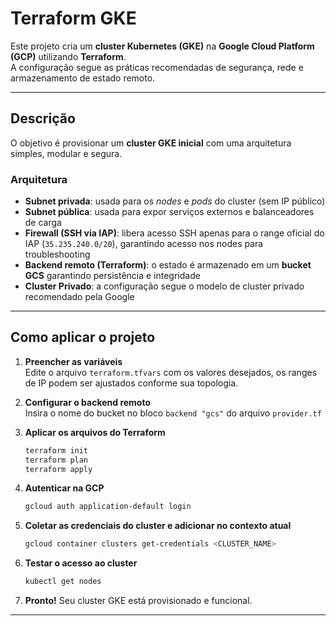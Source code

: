 # Terraform GKE

Este projeto cria um **cluster Kubernetes (GKE)** na **Google Cloud
Platform (GCP)** utilizando **Terraform**.\
A configuração segue as práticas recomendadas de segurança, rede e
armazenamento de estado remoto.

------------------------------------------------------------------------

## Descrição

O objetivo é provisionar um **cluster GKE inicial** com uma arquitetura
simples, modular e segura.

### Arquitetura

-   **Subnet privada**: usada para os *nodes* e *pods* do cluster (sem
    IP público)
-   **Subnet pública**: usada para expor serviços externos e
    balanceadores de carga
-   **Firewall (SSH via IAP)**: libera acesso SSH apenas para o range
    oficial do IAP (`35.235.240.0/20`), garantindo acesso nos nodes
    para troubleshooting
-   **Backend remoto (Terraform)**: o estado é armazenado em um **bucket
    GCS** garantindo persistência e
    integridade
-   **Cluster Privado**: a configuração segue o modelo de cluster privado
    recomendado pela Google

------------------------------------------------------------------------

## Como aplicar o projeto

1.  **Preencher as variáveis**\
    Edite o arquivo `terraform.tfvars` com os valores desejados, os ranges de IP podem ser ajustados conforme sua topologia.

2.  **Configurar o backend remoto**\
    Insira o nome do bucket no bloco `backend "gcs"` do arquivo
    `provider.tf`

3.  **Aplicar os arquivos do Terraform**

    ``` bash
    terraform init
    terraform plan
    terraform apply
    ```

4.  **Autenticar na GCP**

    ``` bash
    gcloud auth application-default login
    ```

5.  **Coletar as credenciais do cluster e adicionar no contexto atual**

    ``` bash
    gcloud container clusters get-credentials <CLUSTER_NAME>
    ```

6.  **Testar o acesso ao cluster**

    ``` bash
    kubectl get nodes
    ```

7.  **Pronto!** Seu cluster GKE está provisionado e funcional.

------------------------------------------------------------------------
